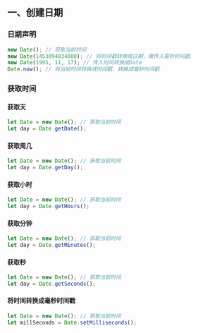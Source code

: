 ## 一、创建日期

### 日期声明

```javascript
new Date(); // 获取当前时间
new Date(1453094034000); // 将时间戳转换成日期，需传入毫秒时间戳
new Date(1995, 11, 17); // 传入时间转换成Date
Date.now(); // 将当前时间转换成时间戳，转换成毫秒时间戳
```

### 获取时间

#### 获取天


```javascript
let Date = new Date(); // 获取当前时间
let day = Date.getDate();
```

#### 获取周几


```javascript
let Date = new Date(); // 获取当前时间
let day = Date.getDay();
```

#### 获取小时

```javascript
let Date = new Date(); // 获取当前时间
let day = Date.getHours();
```

#### 获取分钟

```javascript
let Date = new Date(); // 获取当前时间
let day = Date.getMinutes();
```

#### 获取秒

```javascript
let Date = new Date(); // 获取当前时间
let day = Date.getSeconds();
```



#### 将时间转换成毫秒时间戳

```javascript
let Date = new Date(); // 获取当前时间
let millSeconds = Date.setMilliseconds();
```
